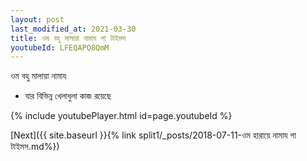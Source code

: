 ```yaml
---
layout: post
last_modified_at: 2021-03-30
title: ওম বহু মালায়া নামায গা টাইমস
youtubeId: LFEQAPQ8QmM
---
```

 
 
 ওম বহু মালায়া নামায  
 
 -  যার বিভিন্ন খেলাধুলা কাজ রয়েছে 
 
  
 
  
 
 
 
 
 
 


{% include youtubePlayer.html id=page.youtubeId %}
 
[Next]({{ site.baseurl }}{% link  split1/_posts/2018-07-11-ওম হারায়ে নামায গা টাইমস.md%})
 
